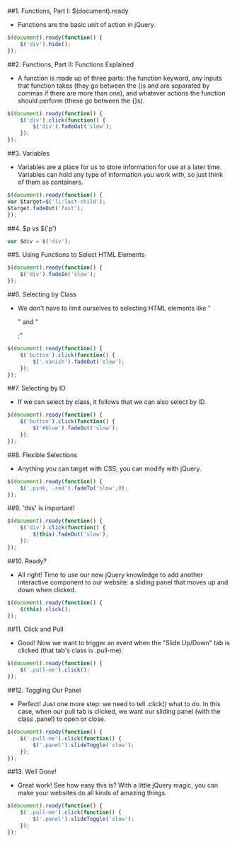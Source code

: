 ##1. Functions, Part I: $(document).ready
* Functions are the basic unit of action in jQuery.
```script.js
$(document).ready(function() {
    $('div').hide();    
});
```
##2. Functions, Part II: Functions Explained
* A function is made up of three parts: the function keyword, any inputs that function takes (they go between the ()s and are separated by commas if there are more than one), and whatever actions the function should perform (these go between the {}s).
```script.js
$(document).ready(function() {
    $('div').click(function() {
        $('div').fadeOut('slow');
    });
});
```
##3. Variables
* Variables are a place for us to store information for use at a later time. Variables can hold any type of information you work with, so just think of them as containers.
```script.js
$(document).ready(function() {
var $target=$('li:last-child');
$target.fadeOut('fast');
});
```
##4. $p vs $('p')
```script.js
var $div = $('div');
```
##5. Using Functions to Select HTML Elements
```script.js
$(document).ready(function() {
    $('div').fadeIn('slow');
});
```
##6. Selecting by Class
* We don't have to limit ourselves to selecting HTML elements like "<p>" and "<div>;"
```script.js
$(document).ready(function() {
    $('button').click(function() {
        $('.vanish').fadeOut('slow');
    });
});
```
##7. Selecting by ID
* If we can select by class, it follows that we can also select by ID.
```script.js
$(document).ready(function() {
    $('button').click(function() {
        $('#blue').fadeOut('slow');
    });
});
```
##8. Flexible Selections
* Anything you can target with CSS, you can modify with jQuery.
```script.js
$(document).ready(function() {
    $('.pink, .red').fadeTo('slow',0);    
});
```
##9. 'this' is important!
```script.js
$(document).ready(function() {
    $('div').click(function() {
        $(this).fadeOut('slow');
    });
});
```
##10. Ready?
* All right! Time to use our new jQuery knowledge to add another interactive component to our website: a sliding panel that moves up and down when clicked.
```script.js
$(document).ready(function() {
    $(this).click();    
});
```
##11. Click and Pull
* Good! Now we want to trigger an event when the "Slide Up/Down" tab is clicked (that tab's class is .pull-me).
```script.js
$(document).ready(function() {
    $('.pull-me').click();    
});
```
##12. Toggling Our Panel
* Perfect! Just one more step: we need to tell .click() what to do. In this case, when our pull tab is clicked, we want our sliding panel (with the class .panel) to open or close.
```script.js
$(document).ready(function() {
    $('.pull-me').click(function() {
        $('.panel').slideToggle('slow');    
    });    
});
```
##13. Well Done!
* Great work! See how easy this is? With a little jQuery magic, you can make your websites do all kinds of amazing things.
```script.js
$(document).ready(function() {
    $('.pull-me').click(function() {
        $('.panel').slideToggle('slow');    
    });    
});
```